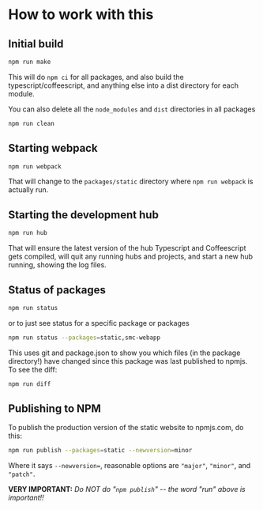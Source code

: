 # How to work with this

## Initial build

```sh
npm run make
```

This will do `npm ci` for all packages, and also build the typescript/coffeescript, and anything else into a dist directory for each module.

You can also delete all the `node_modules` and `dist` directories in all packages
```sh
npm run clean
```

## Starting webpack

```sh
npm run webpack
```
That will change to the `packages/static` directory where `npm run webpack` is actually run.

## Starting the development hub

```sh
npm run hub
```
That will ensure the latest version of the hub Typescript and Coffeescript gets compiled, will quit any running hubs and projects, and start a new hub running, showing the log files.

## Status of packages
```sh
npm run status
```
or to just see status for a specific package or packages
```sh
npm run status --packages=static,smc-webapp
```

This uses git and package.json to show you which files (in the package directory!) have changed since this package was last published to npmjs.  To see the diff:
```sh
npm run diff
```

## Publishing to NPM

To publish the production version of the static website to npmjs.com, do this:

```sh
npm run publish --packages=static --newversion=minor
```

Where it says `--newversion=`, reasonable options are `"major"`, `"minor"`, and `"patch"`.

**VERY IMPORTANT:** _Do NOT do "`npm publish`" -- the word "run" above is important!!_